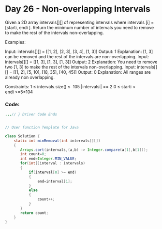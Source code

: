 # Day 26 - Non-overlapping Intervals

Given a 2D array intervals[][] of representing intervals where intervals [i] = [starti, endi ]. Return the minimum number of intervals you need to remove to make the rest of the intervals non-overlapping.

Examples:

Input: intervals[][] = [[1, 2], [2, 3], [3, 4], [1, 3]]
Output: 1
Explanation: [1, 3] can be removed and the rest of the intervals are non-overlapping.
Input: intervals[][] = [[1, 3], [1, 3], [1, 3]]
Output: 2
Explanation: You need to remove two [1, 3] to make the rest of the intervals non-overlapping.
Input: intervals[][] = [[1, 2], [5, 10], [18, 35], [40, 45]]
Output: 0
Explanation: All ranges are already non overlapping.


Constraints:
1 ≤ intervals.size() ≤  105
|intervalsi| == 2
0 ≤ starti < endi <=5*104

### Code:
```java
...// } Driver Code Ends


// User function Template for Java

class Solution {
    static int minRemoval(int intervals[][])
    {
       Arrays.sort(intervals,(a,b) -> Integer.compare(a[1],b[1]));
       int count=0;
       int end=Integer.MIN_VALUE;
       for(int[]interval : intervals)
       {
           if(interval[0] >= end)
           {
               end=interval[1];
           }
           else
           {
               count++;
           }
       }
       return count;
    }
}

```